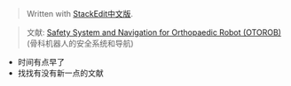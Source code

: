 


> Written with [StackEdit中文版](https://stackedit.cn/).

> 文献: [Safety System and Navigation for Orthopaedic Robot (OTOROB)](https://link.springer.com/chapter/10.1007/978-3-642-25489-5_35) (骨科机器人的安全系统和导航)


* 时间有点早了
* 找找有没有新一点的文献

<!--stackedit_data:
eyJoaXN0b3J5IjpbLTE0MzQxNDM4MTddfQ==
-->